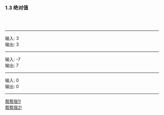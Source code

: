 
<h3 id = "title">
  1.3 绝对值
</h3>
</br>
</br>

---
<div id = "qqq">
  <div id = "q0i">输入: 3</div>
  <div id = "q0o">输出: 3</div>
</div>

---
<div id = "qqq">
  <div id = "q0i">输入: -7</div>
  <div id = "q0o">输出: 7</div>
</div>

---
<div id = "qqq">
  <div id = "q0i">输入: 0</div>
  <div id = "q0o">输出: 0</div>
</div>

---

<a id = "help" href = "help/if.md">帮帮我1!</a>   
<a id = "help" href = "help/logic.md">帮帮我2!</a>
